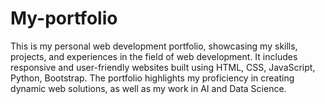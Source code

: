 # My-portfolio
This is my personal web development portfolio, showcasing my skills, projects, and experiences in the field of web development. It includes responsive and user-friendly websites built using HTML, CSS, JavaScript, Python, Bootstrap. The portfolio highlights my proficiency in creating dynamic web solutions, as well as my work in AI and Data Science.
